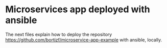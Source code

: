 # Microservices app deployed with ansible
The next files explain how to deploy the repository https://github.com/bortizf/microservice-app-example with ansible, locally. 
